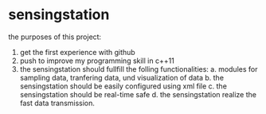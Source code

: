 # sensingstation
the purposes of this project:
1. get the first experience with github
2. push to improve my programming skill in c++11
3. the sensingstation should fullfill the folling functionalities:
a. modules for sampling data, tranfering data, und visualization of data
b. the sensingstation should be easily configured using xml file
c. the sensingstation should be real-time safe
d. the sensingstation realize the fast data transmission.
